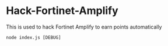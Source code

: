 # Hack-Fortinet-Amplify
This is used to hack Fortinet Amplify to earn points automatically

`node index.js [DEBUG]`

